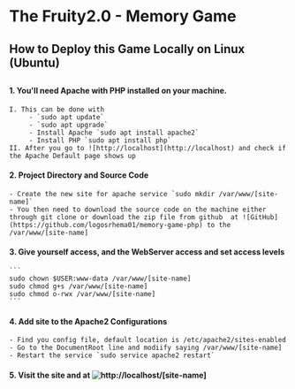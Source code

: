 # The Fruity2.0 - Memory Game

## How to Deploy this Game Locally on Linux (Ubuntu)
##

#### 1. You'll need Apache with PHP installed on your machine.
    I. This can be done with 
         - `sudo apt update`
         - `sudo apt upgrade`
         - Install Apache `sudo apt install apache2`
         - Install PHP `sudo apt install php`
    II. After you go to ![http://localhost](http://localhost) and check if the Apache Default page shows up

#### 2. Project Directory and Source Code
    - Create the new site for apache service `sudo mkdir /var/www/[site-name]`
    - You then need to download the source code on the machine either through git clone or download the zip file from github  at ![GitHub](https://github.com/logosrhema01/memory-game-php) to the /var/www/[site-name]

#### 3. Give yourself access, and the WebServer access and set access levels
    ```
    sudo chown $USER:www-data /var/www/[site-name]
    sudo chmod g+s /var/www/[site-name]
    sudo chmod o-rwx /var/www/[site-name]
    ```
#### 4. Add site to the Apache2 Configurations
    - Find you config file, default location is /etc/apache2/sites-enabled
    - Go to the DocumentRoot line and modiify saying /var/www/[site-name]
    - Restart the service `sudo service apache2 restart`
                
#### 5. Visit the site and at ![http://localhost/[site-name]](http://localhost/[site-name])

